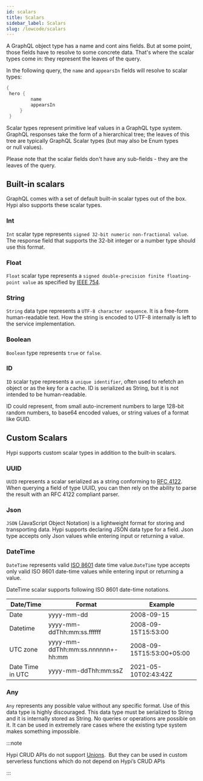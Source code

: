 ```yaml
---
id: scalars
title: Scalars
sidebar_label: Scalars
slug: /lowcode/scalars
---
```


A GraphQL object type has a name and cont
ains fields. But at some point, those fields have to resolve to some concrete data. That's where the scalar types come in: they represent the leaves of the query.

In the following query, the `name` and `appearsIn` fields will resolve to scalar types:
```java
{
 hero {
         name
         appearsIn
     }
 }
```

Scalar types represent primitive leaf values in a GraphQL type system. GraphQL responses take the form of a hierarchical tree; the leaves of this tree are typically GraphQL Scalar types (but may also be Enum types or null values).

Please note that the scalar fields don't have any sub-fields - they are the leaves of the query.

## Built-in scalars

GraphQL comes with a set of default built-in scalar types out of the box. Hypi also supports these scalar types.

### Int

`Int` scalar type represents `signed 32‐bit numeric non-fractional value`. The response field that supports the 32-bit integer or a number type should use this format.

### Float

`Float` scalar type represents a `signed double-precision finite floating-point value` as specified by [IEEE 754](https://en.wikipedia.org/wiki/IEEE_754).

### String

`String` data type represents a `UTF‐8 character sequence`. It is a free-form human-readable text. How the string is encoded to UTF-8 internally is left to the service implementation.

### Boolean

`Boolean` type represents `true` or  `false`.

### ID

`ID` scalar type represents a `unique identifier`, often used to refetch an object or as the key for a cache. ID is serialized as String, but it is not intended to be human-readable.

ID could represent, from small auto-increment numbers to large 128-bit random numbers, to base64 encoded values, or string values of a format like GUID. 

## Custom Scalars

Hypi supports custom scalar types in addition to the built-in scalars.

### UUID

`UUID` represents a scalar serialized as a string conforming to [RFC 4122](https://en.wikipedia.org/wiki/Universally_unique_identifier). When querying a field of type UUID, you can then rely on the ability to parse the result with an RFC 4122 compliant parser.

### Json

`JSON` (JavaScript Object Notation) is a lightweight format for storing and transporting data. Hypi supports declaring JSON data type for a field. Json type accepts only Json values while entering input or returning a value.

### DateTime

`DateTime` represents valid [ISO 8601](https://en.wikipedia.org/wiki/ISO_8601) date time value.`DateTime` type accepts only valid ISO 8601 date-time values while entering input or returning a value.

DateTime scalar supports following ISO 8601 date-time notations.

| Date/Time        | Format                             | Example                   |
|------------------|------------------------------------|---------------------------|
| Date             | yyyy-mm-dd                         | 2008-09-15                |
| Datetime         | yyyy-mm-ddThh:mm:ss.ffffff         | 2008-09-15T15:53:00       |
| UTC zone         | yyyy-mm-ddThh:mm:ss.nnnnnn+\-hh:mm | 2008-09-15T15:53:00+05:00 |
| Date Time in UTC | yyyy-mm-ddThh:mm:ssZ               | 2021-05-10T02:43:42Z      |

### Any


`Any` represents any possible value without any specific format. Use of this data type is highly discouraged. This data type must be serialized to String and it is internally stored as
String. No queries or operations are possible on it. It can be used in extremely rare cases where the existing type system makes something impossible.

:::note

Hypi CRUD APIs do not support [Unions](http://spec.graphql.org/draft/#sec-Unions).  But they can be used in custom serverless functions which do not depend on Hypi’s CRUD APIs

:::

